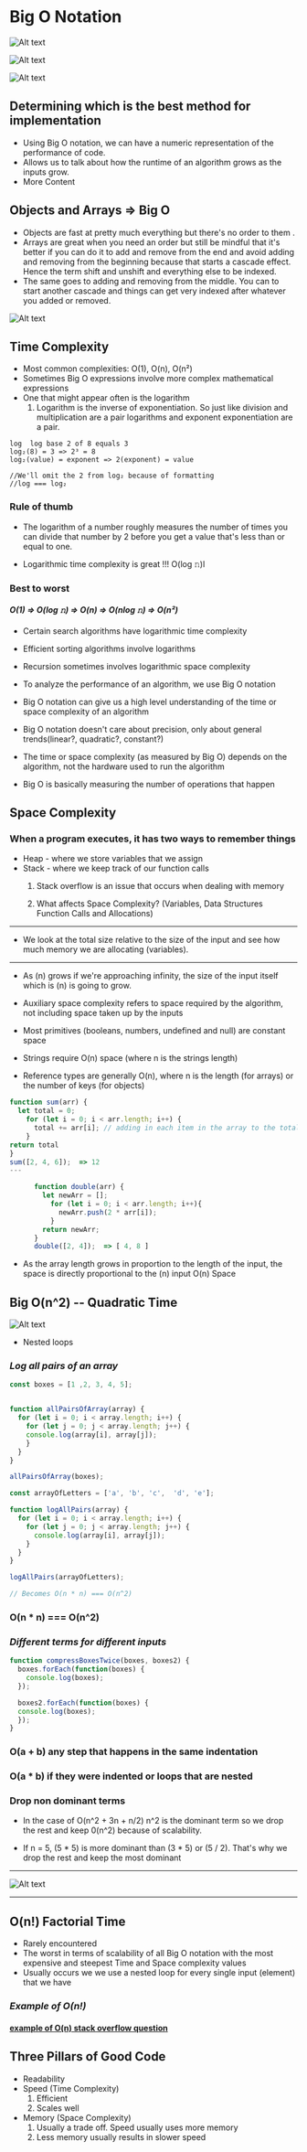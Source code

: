 # Big O Notation

![Alt text](./Big-O-Chart.png?raw=true "Title")

![Alt text](./Big-O(n).png?raw=true "Title")

![Alt text](./Big-O(1).png?raw=true "Title")

## Determining which is the best method for implementation

* Using Big O notation, we can have a numeric representation of the performance of code.
* Allows us to talk about how the runtime of an algorithm grows as the inputs grow.
* More Content

## Objects and Arrays => Big O

* Objects are fast at pretty much everything but there's no order to them .
* Arrays are great when you need an order but still be mindful that it's better if you can do it to add and remove from the end and avoid adding and removing from the beginning because that starts a cascade effect. Hence the term shift and unshift and everything else to be indexed.
* The same goes to adding and removing from the middle. You can to start another cascade and things can get very indexed after whatever you added or removed.

![Alt text](./big-o-array-operations.png?raw=true "Title")

## Time Complexity

* Most common complexities: O(1), O(n), O(n²)
* Sometimes Big O expressions involve more complex mathematical expressions
* One that might appear often is the logarithm
  1. Logarithm is the inverse of exponentiation. So just like division and multiplication are a pair logarithms and exponent exponentiation are a pair.

```none
log  log base 2 of 8 equals 3
log₂(8) = 3 => 2³ = 8
log₂(value) = exponent => 2(exponent) = value

//We'll omit the 2 from log₂ because of formatting
//log === log₂
```

### Rule of thumb

* The logarithm of a number roughly measures the number of times you can divide that number by 2 before you get a value that's less than or equal to one.

* Logarithmic time complexity is great !!! O(log 𝚗)l

### Best to worst

#### *O(1) => O(log 𝚗) => O(n) => O(nlog 𝚗) => O(n²)*

* Certain search algorithms have logarithmic time complexity
* Efficient sorting algorithms involve logarithms
* Recursion sometimes involves logarithmic space complexity

* To analyze the performance of an algorithm, we use Big O notation
* Big O notation can give us a high level understanding of the time or space complexity of an algorithm
* Big O notation doesn't care about precision, only about general trends(linear?, quadratic?, constant?)
* The time or space complexity (as measured by Big O) depends on the algorithm, not the hardware used to run the algorithm
* Big O is basically measuring the number of operations that happen

## Space Complexity

### When a program executes, it has two ways to remember things

* Heap - where we store variables that we assign
* Stack - where we keep track of our function calls
  1) Stack overflow is an issue that occurs when dealing with memory

  2) What affects Space Complexity? (Variables, Data Structures Function Calls and Allocations)

---

* We look at the total size relative to the size of the input and see how much memory we are allocating (variables).

---

* As (n) grows if we're approaching infinity, the size of the input itself which is (n) is going to grow.

* Auxiliary space complexity refers to space required by the algorithm, not including space taken up by the inputs

* Most primitives (booleans, numbers, undefined and null) are constant space

* Strings require O(n) space (where n is the strings length)

* Reference types are generally O(n), where n is the length (for arrays) or the number of keys (for objects)

```javascript
function sum(arr) {
  let total = 0;
    for (let i = 0; i < arr.length; i++) {
      total += arr[i]; // adding in each item in the array to the total variable
    }
return total
}
sum([2, 4, 6]);  => 12
---

      function double(arr) {
        let newArr = [];
          for (let i = 0; i < arr.length; i++){
            newArr.push(2 * arr[i]);
          }
        return newArr;
      }
      double([2, 4]);  => [ 4, 8 ]
```

* As the array length grows in proportion to the length of the input, the space is directly proportional to the (n) input O(n) Space

## Big O(n^2) -- Quadratic Time

![Alt text](./Big-O(n^2).png?raw=true "Title")

* Nested loops

### *Log all pairs of an array*

```javascript
const boxes = [1 ,2, 3, 4, 5];


function allPairsOfArray(array) {
  for (let i = 0; i < array.length; i++) {
    for (let j = 0; j < array.length; j++) {
    console.log(array[i], array[j]);
    }
  }
}

allPairsOfArray(boxes);
```

```javascript
const arrayOfLetters = ['a', 'b', 'c',  'd', 'e'];

function logAllPairs(array) {
  for (let i = 0; i < array.length; i++) {
    for (let j = 0; j < array.length; j++) {
      console.log(array[i], array[j]);
    }
  }
}

logAllPairs(arrayOfLetters);

// Becomes O(n * n) === O(n^2)
```

### O(n * n) === O(n^2)

### *Different terms for different inputs*

```javascript
function compressBoxesTwice(boxes, boxes2) {
  boxes.forEach(function(boxes) {
    console.log(boxes);
  });

  boxes2.forEach(function(boxes) {
  console.log(boxes);
  });
}
```

### O(a + b) any step that happens in the same indentation

### O(a * b) if they were indented or loops that  are nested

### Drop non dominant terms

* In the case of O(n^2 + 3n + n/2) n^2 is the dominant term so we drop the rest and keep 0(n^2) because of scalability.

* If n = 5, (5 * 5) is more dominant than (3 * 5) or (5 / 2). That's why we drop the rest and keep the most dominant

---

![Alt text](./BigO-cheat-sheet-1.png?raw=true "Title")

---

## O(n!) Factorial Time

* Rarely encountered
* The worst in terms of scalability of all Big O notation with the most expensive and steepest Time and Space complexity values
* Usually occurs we we use a nested loop for every single input (element) that we have

### *Example of O(n!)*

#### [example of O(n) stack overflow question](https://stackoverflow.com/questions/3953244/example-of-on)

## Three Pillars of Good Code

* Readability
* Speed (Time Complexity)
  1) Efficient
  2) Scales well
* Memory (Space Complexity)
  1) Usually a trade off. Speed usually uses more memory
  2) Less memory usually results in slower speed